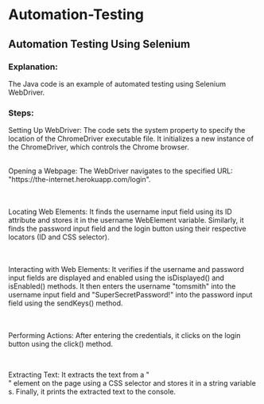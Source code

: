 # Automation-Testing

## Automation Testing Using Selenium

### Explanation:

The Java code is an example of automated testing using Selenium WebDriver. 

### Steps:

Setting Up WebDriver:
The code sets the system property to specify the location of the ChromeDriver executable file. It initializes a new instance of the ChromeDriver, which controls the Chrome browser.

<br>
Opening a Webpage:
The WebDriver navigates to the specified URL: "https://the-internet.herokuapp.com/login".

<br><br>
Locating Web Elements:
It finds the username input field using its ID attribute and stores it in the username WebElement variable. Similarly, it finds the password input field and the login button using their respective locators (ID and CSS selector).

<br><br>
Interacting with Web Elements:
It verifies if the username and password input fields are displayed and enabled using the isDisplayed() and isEnabled() methods. It then enters the username "tomsmith" into the username input field and "SuperSecretPassword!" into the password input field using the sendKeys() method.

<br><br>
Performing Actions:
After entering the credentials, it clicks on the login button using the click() method.

<br><div>
Extracting Text:
It extracts the text from a "<div>" element on the page using a CSS selector and stores it in a string variable s. Finally, it prints the extracted text to the console.
